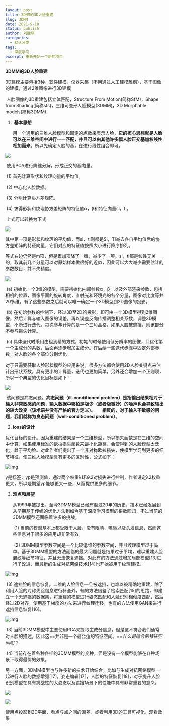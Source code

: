 ```yaml
---
layout: post
title: 3DMM的3D人脸重建
slug: 3DMM
date: 2021-9-10
status: publish
author: 刘胜琪
categories: 
  - 默认分类
tags: 
  - 深度学习
excerpt: 重新开始一个新的项目
---
```


**3DMM的3D人脸重建**

​		3D建模主要包括3种，软件建模，仪器采集（不用通过人工建模雕刻），基于图像的建模，通过2维图像进行3D建模

​		人脸图像的3D重建包括立体匹配，Structure From Motion(简称SfM)，Shape from Shading(简称sfs)，三维可变形人脸模型(3DMM)，3D Morphable models(简称3DMM)

1. ​	**基本思想**

   ​	用一个通用的三维人脸模型和固定的点数来表示人脸，**它的核心思想就是人脸可以在三维空间中进行一一匹配，并且可以由其他许多幅人脸正交基加权线性相加而来**。所以先确定人脸的基，在进行线性组合即可。

![](2021-9-10-3DMM的3D人脸重建.assets/v2-fa8dc46ca1dab4735098c7eff0adf1b5_720w-16312749023602-16312749126533.jpg)

​		使用PCA进行降维分解，形成正交的基向量。

​			(1) 首先计算形状和纹理向量的平均值。

​			(2) 中心化人脸数据。

​			(3) 分别计算协方差矩阵。

​			(4) 求得形状和纹理协方差矩阵的特征值α，β和特征向量si，ti。

​		上式可以转换为下式

![](2021-9-10-3DMM的3D人脸重建.assets/v2-b56050beadc09585a6a0ff49b1ddef30_720w-16312750926865.jpg)

​		其中第一项是形状和纹理的平均值，而si，ti则都是Si，Ti减去各自平均值后的协方差矩阵的特征向量，它们对应的特征值按照大小进行降序排列。

​		等式右边仍然是m项，但是累加项降了一维，减少了一项。si，ti都是线性无关的，取其前几个分量可以对原始样本做很好的近似，因此可以大大减少需要估计的参数数目，并不失精度。

![](2021-9-10-3DMM的3D人脸重建.assets/v2-2ba59e06be480b2661b6a69c71ff7c35_720w-16313240457832.jpg)

​		(a) 初始化一个3维的模型，需要初始化内部参数α，β，以及外部渲染参数，包括相机的位置，图像平面的旋转角度，直射光和环境光的各个分量，图像对比度等共20多维，有了这些参数之后就可以唯一确定一个3D模型到2D图像的投影。

​		(b) 在初始参数的控制下，经过3D至2D的投影，即可由一个3D模型得到2维图像，然后计算与输入图像的误差。再以误差反向传播调整相关系数，调整3D模型，不断进行迭代。每次参与计算的是一个三角晶格，如果人脸被遮挡，则该部分不参与损失计算。

​		(c) 具体迭代时采用由粗到精的方式，初始的时候使用低分辨率的图像，只优化第一个主成分的系数，后面再逐步增加主成分。在后续一些迭代步骤中固定外部参数，对人脸的各个部位分别优化。

​		对于只需要获取人脸形状模型的应用来说，很多方法都会使用2D人脸关键点来估计出形状系数，具有更小的计算量，迭代也更加简单，另外还会增加一个正则项，所以一个典型的优化目标是如下：

![](2021-9-10-3DMM的3D人脸重建.assets/v2-813ab2b56baafa08047d3349bf013b35_720w.jpg)

​		该问题是病态问题。**病态问题（ill-conditioned problem）**是指输出结果相对于输入非常敏感的问题，输入数据中哪怕是极少（或者极微妙）的噪声也会导致输出的较大改变（该术语并没有严格的官方定义）。
 	相反的，对于输入不敏感的问题，我们就称为**良态问题（well-conditioned problem）**。

2. **loss的设计**

​		优化目标的设计。因为重建的结果是一个三维模型，所以损失函数是在三维的空间中计算，如果使用标准的欧拉损失函数来最小化距离，会使得到的人脸模型太泛化，趋于平均脸。对此作者们提出了一个非对称欧拉损失，使模型学习到更多的细节特征，使三维人脸模型具有更多的区别性，公式如下：

![img](2021-9-10-3DMM的3D人脸重建.assets/v2-2ddc9955174871537847c705b93b6937_720w.jpg)

​		γ是标签，γp是预测值，通过两个权重λ1和λ2对损失进行控制，作者设定λ2权重更大，所以是期望γp能够更大一些，从而提供更多的细节。

3. **难点和展望**

   ​		从1999年被提出，至今3DMM模型已经有超过20年的历史，技术已经发展到从早期基于传统的优化方法到如今基于深度学习模型的系数回归，不过当前的3DMM模型还面临着许多的挑战。

   ​	(1) 当前的模型基本上都受限于人脸，没有眼睛，嘴唇以及头发信息，然而这些信息对于很多的应用却非常有效。

   ​	(2) 3DMM模型参数空间是一个比较低维的参数空间，并且纹理模型过于简单。基于3DMM模型的方法面临的最大问题就是结果过于平均，难以重建人脸皱纹等细节特征，并且无法恢复遮挡。对此有的方法通过增加局部模型[13]进行了改进，而最新的生成对抗网络技术[14]也开始被用于纹理建模。

![img](2021-9-10-3DMM的3D人脸重建.assets/v2-8e7493813e46d38bebbb2401331474e3_720w.jpg)

​		(3) 遮挡脸的信息恢复。二维的人脸信息一旦被遮挡，也难以被精确地重建，除了利用人脸的对称先验信息进行补全外，有的方法借鉴了检索匹配[15]的思路，即建立一个无遮挡的数据集，将重建的模型进行姿态匹配和人脸识别相似度匹配，然后经过2D对齐，使用基于梯度的方法来进行纹理迁移，也有的方法使用GAN来进行遮挡信息恢复[16]。

![img](2021-9-10-3DMM的3D人脸重建.assets/v2-b1e81275afb16754dd2548a3e3c78408_720w.jpg)

​		(3) 当前3DMM模型中主要使用PCA来提取主成分信息，但是这不符合我们通常对人脸的描述，因此这==并非是一个最合适的特征空间。==*什么是适合的特征空间呢？*

​		(4) 当前存在着各种各样的3DMM模型的变种，但是没有一个模型能够在各种场景下取得最优的效果。

​		另一方面，3DMM模型也与许多新的技术开始结合，比如与生成对抗网络模型一起进行人脸的数据增强[17]，姿态编辑[17]，人脸的特征恢复[18]，对于提升人脸识别模型在具有挑战性的大姿态以及遮挡场景下的性能中具有非常重要的意义。

![](2021-9-10-3DMM的3D人脸重建.assets/v2-332e06f9f9b8340a3d54c8fb7ffbcda2_720w.jpg)

![](2021-9-10-3DMM的3D人脸重建.assets/v2-deac54111f257591173e38060e925314_720w.jpg)



使用点投影到2D平面，看点与点之间的偏差，或者利用3D的工具可视化，观看效果